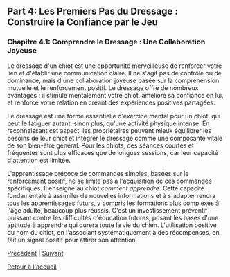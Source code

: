 ## **Part 4: Les Premiers Pas du Dressage : Construire la Confiance par le Jeu**

### **Chapitre 4.1: Comprendre le Dressage : Une Collaboration Joyeuse**

Le dressage d'un chiot est une opportunité merveilleuse de renforcer votre lien et d'établir une communication claire. Il ne s'agit pas de contrôle ou de dominance, mais d'une collaboration joyeuse basée sur la compréhension mutuelle et le renforcement positif. Le dressage offre de nombreux avantages : il stimule mentalement votre chiot, améliore sa confiance en lui, et renforce votre relation en créant des expériences positives partagées.

Le dressage est une forme essentielle d'exercice mental pour un chiot, qui peut le fatiguer autant, sinon plus, qu'une activité physique intense. En reconnaissant cet aspect, les propriétaires peuvent mieux équilibrer les besoins de leur chiot et intégrer le dressage comme une composante vitale de son bien-être général. Pour les chiots, des séances courtes et fréquentes sont plus efficaces que de longues sessions, car leur capacité d'attention est limitée.

L'apprentissage précoce de commandes simples, basées sur le renforcement positif, ne se limite pas à l'acquisition de ces commandes spécifiques. Il enseigne au chiot *comment apprendre*. Cette capacité fondamentale à assimiler de nouvelles informations et à s'adapter rendra tous les apprentissages futurs, y compris les formations plus complexes à l'âge adulte, beaucoup plus réussis. C'est un investissement préventif puissant contre les difficultés d'éducation futures, posant les bases d'une aptitude à apprendre qui durera toute la vie du chien. L'utilisation positive du nom du chiot, en l'associant systématiquement à des récompenses, en fait un signal positif pour attirer son attention. 

[Précédent](./3.6_les_manipulations_indispensables.md) | [Suivant](./4.2_les_commandes_essentielles.md)

[Retour à l'accueil](../index.md) 